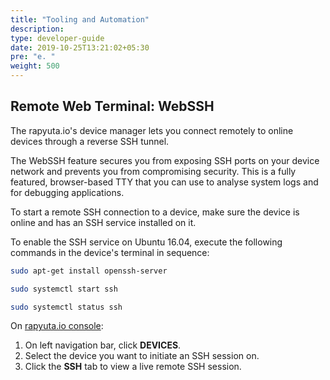 ```yaml
---
title: "Tooling and Automation"
description:
type: developer-guide
date: 2019-10-25T13:21:02+05:30
pre: "e. "
weight: 500
---
```

## Remote Web Terminal: WebSSH
The rapyuta.io's device manager lets you connect remotely to online devices through
a reverse SSH tunnel.

The WebSSH feature secures you from exposing SSH ports on your device network and
prevents you from compromising security. This is a fully
featured, browser-based TTY that you can use to analyse system logs and for
debugging applications.

To start a remote SSH connection to a device, make sure the device is online and has
an SSH service installed on it.

To enable the SSH service on Ubuntu 16.04, execute the following commands in the
device's terminal in sequence:

```bash
sudo apt-get install openssh-server
```

```bash
sudo systemctl start ssh
```

```bash
sudo systemctl status ssh
```

On [rapyuta.io console](https://console.rapyuta.io):

1. On left navigation bar, click **DEVICES**.
2. Select the device you want to initiate an SSH session on.
3. Click the **SSH** tab to view a live remote SSH session.